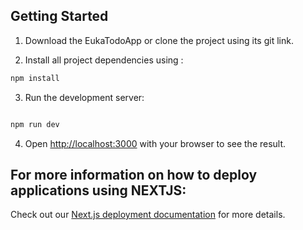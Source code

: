 
## Getting Started

1. Download the EukaTodoApp or clone the project using its git link.

2. Install all project dependencies using :

```bash
npm install
```
3. Run the development server:

```bash

npm run dev

```

4. Open [http://localhost:3000](http://localhost:3000) with your browser to see the result.


## For more information on how to deploy applications using NEXTJS:

Check out our [Next.js deployment documentation](https://nextjs.org/docs/deployment) for more details.
